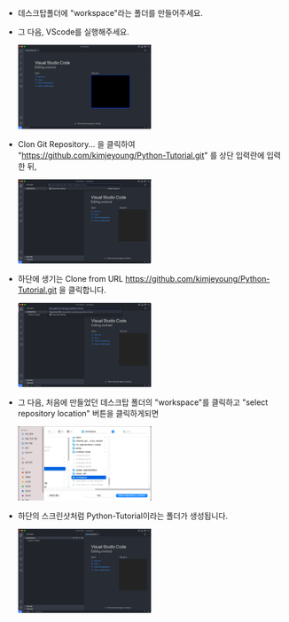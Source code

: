 * 데스크탑폴더에 "workspace"라는 폴더를 만들어주세요. 

* 그 다음, VScode를 실행해주세요. 

   <img src=/setup/imgs/init_screenshot.png width="50%" height="50%">

* Clon Git Repository... 을 클릭하여 "https://github.com/kimjeyoung/Python-Tutorial.git" 를 상단 입력란에 입력한 뒤,

   <img src=/setup/imgs/clone_start.png width="50%" height="50%">

* 하단에 생기는 Clone from URL https://github.com/kimjeyoung/Python-Tutorial.git 을 클릭합니다.

   <img src=/setup/imgs/clone_from_url_tutorial.png width="50%" height="50%">
   
* 그 다음, 처음에 만들었던 데스크탑 폴더의 "workspace"를 클릭하고 "select repository location" 버튼을 클릭하게되면 

   <img src=/setup/imgs/select_repository_location.png width="50%" height="50%">
   
* 하단의 스크린샷처럼 Python-Tutorial이라는 폴더가 생성됩니다. 

   <img src=/setup/imgs/finish.png width="50%" height="50%">
